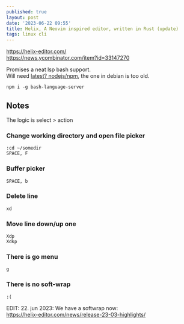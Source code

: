 ```yaml
---
published: true
layout: post
date: '2023-06-22 09:55'
title: Helix, A Neovim inspired editor, written in Rust (update)
tags: linux cli 
---
```

<https://helix-editor.com/>  
<https://news.ycombinator.com/item?id=33147270>

Promises a neat lsp bash support.  
Will need [latest? nodejs/npm](https://github.com/nodesource/distributions/blob/master/README.md#debinstall), 
the one in debian is too old.

    npm i -g bash-language-server
        
## Notes

The logic is select > action 

### Change working directory and open file picker

    :cd ~/somedir
    SPACE, F
        
### Buffer picker

    SPACE, b
        
### Delete line

    xd
        
### Move line down/up one
    
    Xdp
    Xdkp
        
### There is go menu

    g

### There is no soft-wrap

    :(

EDIT: 22. jun 2023: We have a softwrap now:  
<https://helix-editor.com/news/release-23-03-highlights/>
